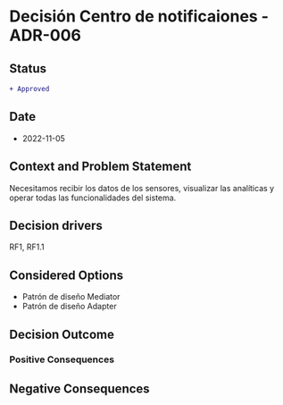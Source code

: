 # Decisión Centro de notificaiones - ADR-006
## Status

```diff
+ Approved
```

## Date

* 2022-11-05

## Context and Problem Statement

Necesitamos recibir los datos de los sensores, visualizar las analíticas y operar todas las funcionalidades del sistema. 

## Decision drivers

RF1, RF1.1

## Considered Options

* Patrón de diseño Mediator
* Patrón de diseño Adapter

## Decision Outcome

### Positive Consequences


## Negative Consequences
